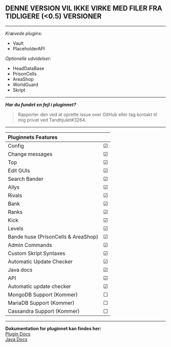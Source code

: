 ## **DENNE VERSION VIL IKKE VIRKE MED FILER FRA TIDLIGERE (<0.5) VERSIONER**

---------------------------------------------------------

*Krævede plugins:*
- Vault
- PlaceholderAPI

*Optionelle udvidelser:*
- HeadDataBase
- PrisonCells
- AreaShop
- WorldGuard
- Skript

---------------------------------------------------------

**_Har du fundet en fejl i pluginnet?_**
> Rapporter den ved at oprette issue over GitHub eller tag kontakt til mig privat ved Tandhjulet#3264.

---------------------------------------------------------


| **Pluginnets Features**            	|         	|
|:-----------------------------------	|---------	|
| Config                              	| &#9745; 	|
| Change messages                     	| &#9745; 	|
| Top                                 	| &#9745; 	|
| Edit GUIs                           	| &#9745; 	|
| Search Bander                       	| &#9745; 	|
| Allys                               	| &#9745; 	|
| Rivals                              	| &#9745; 	|
| Bank                                	| &#9745; 	|
| Ranks                               	| &#9745; 	|
| Kick                                	| &#9745; 	|
| Levels                              	| &#9745; 	|
| Bande huse (PrisonCells & AreaShop) 	| &#9745; 	|
| Admin Commands                      	| &#9745; 	|
| Custom Skript Syntaxes              	| &#9745; 	|
| Automatic Update Checker            	| &#9745; 	|
| Java docs                           	| &#9745; 	|
| API                                 	| &#9745; 	|
| Automatic update checker          	| &#9745; 	|
| MongoDB Support (Kommer)            	| &#9744; 	|
| MariaDB Support (Kommer)            	| &#9744; 	|
| Cassandra Support (Kommer)          	| &#9744; 	|

---------------------------------------------------------

**Dokumentation for pluginnet kan findes her:**
<br>
<a href="https://tandhjulet.gitbook.io/bande-plugin-docs/">Plugin Docs</a>
<br>
<a href="https://tandhjulet.github.io/BandePlugin/">Java Docs</a>